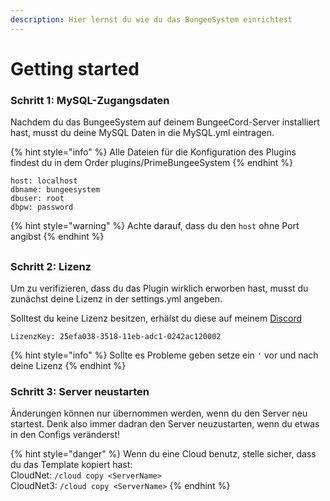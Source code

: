 ```yaml
---
description: Hier lernst du wie du das BungeeSystem einrichtest
---
```


# Getting started

### Schritt 1: MySQL-Zugangsdaten

Nachdem du das BungeeSystem auf deinem BungeeCord-Server installiert hast, musst du deine MySQL Daten in die MySQL.yml eintragen. 

{% hint style="info" %}
Alle Dateien für die Konfiguration des Plugins findest du in dem Order plugins/PrimeBungeeSystem
{% endhint %}

```text
host: localhost
dbname: bungeesystem
dbuser: root
dbpw: password
```

{% hint style="warning" %}
Achte darauf, dass du den `host` ohne Port angibst
{% endhint %}

## 

### Schritt 2: Lizenz 

Um zu verifizieren, dass du das Plugin wirklich erworben hast, musst du zunächst deine Lizenz in der settings.yml angeben.

Solltest du keine Lizenz besitzen, erhälst du diese auf meinem [Discord](https://discord.primeapi.de)

```text
LizenzKey: 25efa038-3518-11eb-adc1-0242ac120002
```

{% hint style="info" %}
Sollte es Probleme geben setze ein `'` vor und nach deine Lizenz
{% endhint %}

### 

### Schritt 3: Server neustarten

Änderungen können nur übernommen werden, wenn du den Server neu startest. Denk also immer dadran den Server neuzustarten, wenn du etwas in den Configs veränderst!

{% hint style="danger" %}
Wenn du eine Cloud benutz, stelle sicher, dass du das Template kopiert hast:  
CloudNet: `/cloud copy <ServerName>`  
CloudNet3: `/cloud copy <ServerName>`
{% endhint %}


